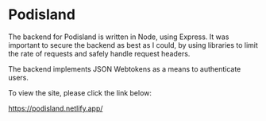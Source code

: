 <h1> Podisland </h1>

The backend for Podisland is written in Node, using Express. It was important to secure the backend as best as I could,
by using libraries to limit the rate of requests and safely handle request headers.

The backend implements JSON Webtokens as a means to authenticate users.

To view the site, please click the link below:

https://podisland.netlify.app/

